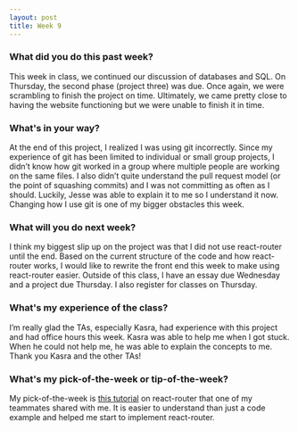 ```yaml
---
layout: post
title: Week 9
---
```


### What did you do this past week?
This week in class, we continued our discussion of databases and SQL. On Thursday, the second phase (project three) was due. Once again, we were scrambling to finish the project on time. Ultimately, we came pretty close to having the website functioning but we were unable to finish it in time.

### What's in your way?
At the end of this project, I realized I was using git incorrectly. Since my experience of git has been limited to individual or small group projects, I didn’t know how git worked in a group where multiple people are working on the same files. I also didn’t quite understand the pull request model (or the point of squashing commits) and I was not committing as often as I should. Luckily, Jesse was able to explain it to me so I understand it now. Changing how I use git is one of my bigger obstacles this week.

### What will you do next week?
I think my biggest slip up on the project was that I did not use react-router until the end. Based on the current structure of the code and how react-router works, I would like to rewrite the front end this week to make using react-router easier. Outside of this class, I have an essay due Wednesday and a project due Thursday. I also register for classes on Thursday.

### What's my experience of the class?
I’m really glad the TAs, especially Kasra, had experience with this project and had office hours this week. Kasra was able to help me when I got stuck. When he could not help me, he was able to explain the concepts to me. Thank you Kasra and the other TAs!

### What's my pick-of-the-week or tip-of-the-week?
My pick-of-the-week is [this tutorial](https://medium.com/@pshrmn/a-simple-react-router-v4-tutorial-7f23ff27adf) on react-router that one of my teammates shared with me. It is easier to understand than just a code example and helped me start to implement react-router.

